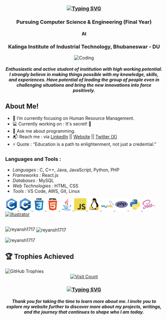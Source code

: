 <h3 align="center">
  <a href="https://git.io/typing-svg">
    <img src="https://readme-typing-svg.demolab.com?font=Pixelify+Sans&size=40&duration=2500&pause=500&color=FF0000&center=true&vCenter=true&random=false&width=647&lines=Hello+Everyone+%F0%9F%91%8B;I+'m+Reyansh+%F0%9F%98%81" alt="Typing SVG" />
  </a>
</h3>

<h3 align="center">Pursuing Computer Science & Engineering (Final Year)</h3>
<h4 align="center">At</h4>
<h3 align="center">Kalinga Institute of Industrial Technology, Bhubaneswar - DU</h3>

<div align="center">
  <img alt="Coding" height="250" width="350" src="https://media4.giphy.com/media/v1.Y2lkPTc5MGI3NjExbG9sd2JxdHkydzdjaDYzMjFnOHRsdmVrYWoxNXBqMnZkM2JlanpnaSZlcD12MV9pbnRlcm5hbF9naWZfYnlfaWQmY3Q9Zw/qgQUggAC3Pfv687qPC/giphy.webp" alt="Coding">
  <h5 align="center">Enthusiastic and active student of institution with high working potential. I strongly believe in making things possible with my knowledge, skills, and experiences. Have potential of leading the group of people even in challenging situations and bring the new innovations into force positively.</h5>
</div>
</div>

<h2>About Me!</h2>
<ul>
    <li>🌱 I’m currently focusing on Human Resource Management.</li>
    <li>💻 Currently working on : It's secret! 🤫</li>
    <li>💬 Ask me about programming.</li>
    <li>📬 Reach me : via <a href="https://www.linkedin.com/in/reyansh17/">LinkedIn</a> || <a href="https://reyansh17.vercel.app/">Website</a> || <a href="https://x.com/reyansh_17">Twitter (X)</a>
    <li>⚡ Quote : “Education is a path to enlightenment, not just a credential.”</li>
</ul>

<h3>Languages and Tools :</h3>
<ul>
    <li><i>Languages :</i> C, C++, Java, JavaScript, Python, PHP</li>
    <li><i>Frameworks :</i> React.js</li>
    <li><i>Databases :</i> MySQL</li>
    <li><i>Web Technologies :</i> HTML, CSS</li>
    <li><i>Tools :</i> VS Code, AWS, Git, Linux</li>
</ul>

<div>
  <a href="https://www.cprogramming.com/" target="_blank" rel="noreferrer">
    <img src="https://raw.githubusercontent.com/devicons/devicon/master/icons/c/c-original.svg" alt="c" width="40" height="40"/> 
  </a>
  <a href="https://www.w3schools.com/cpp/" target="_blank" rel="noreferrer">
    <img src="https://raw.githubusercontent.com/devicons/devicon/master/icons/cplusplus/cplusplus-original.svg" alt="cplusplus" width="40" height="40"/> 
  </a>
  <a href="https://www.w3schools.com/css/" target="_blank" rel="noreferrer">
    <img src="https://raw.githubusercontent.com/devicons/devicon/master/icons/css3/css3-original-wordmark.svg" alt="css3" width="40" height="40"/> 
  </a>
  <a href="https://www.w3.org/html/" target="_blank" rel="noreferrer">
    <img src="https://raw.githubusercontent.com/devicons/devicon/master/icons/html5/html5-original-wordmark.svg" alt="html5" width="40" height="40"/> 
  </a>
  <a href="https://www.java.com" target="_blank" rel="noreferrer">
    <img src="https://raw.githubusercontent.com/devicons/devicon/master/icons/java/java-original.svg" alt="java" width="40" height="40"/> 
  </a>
  <a href="https://developer.mozilla.org/en-US/docs/Web/JavaScript" target="_blank" rel="noreferrer">
    <img src="https://raw.githubusercontent.com/devicons/devicon/master/icons/javascript/javascript-original.svg" alt="javascript" width="40" height="40"/> 
  </a>
  <a href="https://www.linux.org/" target="_blank" rel="noreferrer">
    <img src="https://raw.githubusercontent.com/devicons/devicon/master/icons/linux/linux-original.svg" alt="linux" width="40" height="40"/> 
  </a>
  <a href="https://www.mysql.com/" target="_blank" rel="noreferrer">
    <img src="https://raw.githubusercontent.com/devicons/devicon/master/icons/mysql/mysql-original-wordmark.svg" alt="mysql" width="40" height="40"/> 
  </a>
  <a href="https://www.php.net" target="_blank" rel="noreferrer">
    <img src="https://raw.githubusercontent.com/devicons/devicon/master/icons/php/php-original.svg" alt="php" width="40" height="40"/> 
  </a>
  <a href="https://www.python.org" target="_blank" rel="noreferrer">
    <img src="https://raw.githubusercontent.com/devicons/devicon/master/icons/python/python-original.svg" alt="python" width="40" height="40"/> 
  </a>
  <a href="https://sass-lang.com" target="_blank" rel="noreferrer">
    <img src="https://raw.githubusercontent.com/devicons/devicon/master/icons/sass/sass-original.svg" alt="sass" width="40" height="40"/> 
  </a>
  <a href="https://www.adobe.com/in/products/illustrator.html" target="_blank" rel="noreferrer">
    <img src="https://www.vectorlogo.zone/logos/adobe_illustrator/adobe_illustrator-icon.svg" alt="illustrator" width="40" height="40"/> 
  </a>
</div>

<br>

<p>
  <img align="left" src="https://github-readme-stats.vercel.app/api/top-langs?username=reyansh1717&show_icons=true&locale=en&layout=compact" alt="reyansh1717" />
</p>

<p>&nbsp;<img align="center" src="https://github-readme-stats.vercel.app/api?username=reyansh1717&show_icons=true&locale=en" alt="reyansh1717" /></p>

<p>
  <img align="center" src="https://github-readme-streak-stats.herokuapp.com/?user=reyansh1717&" alt="reyansh1717" />
</p>

<h2>🏆 Trophies Achieved</h2>
<img src="https://github-profile-trophy.vercel.app/?username=reyansh1717&theme=gruvbox&no-frame=false&no-bg=false&margin-w=4" alt="GitHub Trophies">

<div align="center">
  <a href="https://visitcount.itsvg.in">
    <img src="https://visitcount.itsvg.in/api?id=reyansh1717&icon=0&color=9" alt="Visit Count" />
  </a>
</div>

<h3 align="center">
  <a href="https://git.io/typing-svg">
    <img src="https://readme-typing-svg.demolab.com?font=Pixelify+Sans&size=40&duration=2500&pause=500&color=FF0000&center=true&vCenter=true&random=false&width=647&height=60&lines=Thank+You+for+visiting+!;Hope+to+see+you+again+%F0%9F%98%81;Dont+forget+to+follow!" alt="Typing SVG" />
  </a>
</h3>
<h5 align="center">Thank you for taking the time to learn more about me. I invite you to explore my website further to discover more about my projects, writings, and the journey that continues to shape who I am today.</h5>
